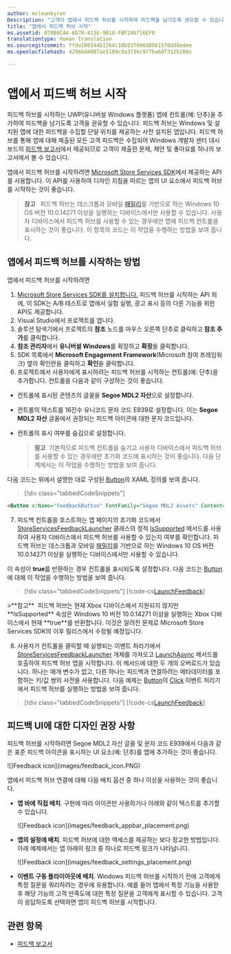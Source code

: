 ```yaml
---
author: mcleanbyron
Description: "고객이 앱에서 피드백 허브를 시작하여 피드백을 남기도록 권유할 수 있습니다."
title: "앱에서 피드백 허브 시작"
ms.assetid: 070B9CA4-6D70-4116-9B18-FBF246716EF0
translationtype: Human Translation
ms.sourcegitcommit: ffda100344b1264c18b93f096d8061570dd8edee
ms.openlocfilehash: 4296bd4007ae5109c9a3736c977ba68f312b208c

---
```


# <a name="launch-feedback-hub-from-your-app"></a>앱에서 피드백 허브 시작

피드백 허브를 시작하는 UWP(유니버설 Windows 플랫폼) 앱에 컨트롤(예: 단추)을 추가하여 피드백을 남기도록 고객을 권유할 수 있습니다. 피드백 허브는 Windows 및 설치된 앱에 대한 피드백을 수집할 단일 위치를 제공하는 사전 설치된 앱입니다. 피드백 허브를 통해 앱에 대해 제출된 모든 고객 피드백은 수집되어 Windows 개발자 센터 대시보드의 [피드백 보고서](../publish/feedback-report.md)에서 제공되므로 고객이 제출한 문제, 제안 및 좋아요를 하나의 보고서에서 볼 수 있습니다.

앱에서 피드백 허브를 시작하려면 [Microsoft Store Services SDK](http://aka.ms/store-em-sdk)에서 제공하는 API를 사용합니다. 이 API를 사용하여 디자인 지침을 따르는 앱의 UI 요소에서 피드백 허브를 시작하는 것이 좋습니다.

>**참고**   피드백 허브는 데스크톱과 모바일 [ 패밀리](https://msdn.microsoft.com/windows/uwp/get-started/universal-application-platform-guide#device-families)를 기반으로 하는 Windows 10 OS 버전 10.0.14271 이상을 실행하는 디바이스에서만 사용할 수 있습니다. 사용자 디바이스에서 피드백 허브를 사용할 수 있는 경우에만 앱에 피드백 컨트롤을 표시하는 것이 좋습니다. 이 항목의 코드는 이 작업을 수행하는 방법을 보여 줍니다.

## <a name="how-to-launch-feedback-hub-from-your-app"></a>앱에서 피드백 허브를 시작하는 방법

앱에서 피드백 허브를 시작하려면

1. [Microsoft Store Services SDK를 설치합니다.](microsoft-store-services-sdk.md#install-the-sdk) 피드백 허브를 시작하는 API 외에, 이 SDK는 A/B 테스트로 앱에서 실험 실행, 광고 표시 등의 다른 기능을 위한 API도 제공합니다.
2. Visual Studio에서 프로젝트를 엽니다.
3. 솔루션 탐색기에서 프로젝트의 **참조** 노드를 마우스 오른쪽 단추로 클릭하고 **참조 추가**를 클릭합니다.
4. **참조 관리자**에서 **유니버설 Windows**를 확장하고 **확장**을 클릭합니다.
5. SDK 목록에서 **Microsoft Engagement Framework**(Microsoft 참여 프레임워크) 옆의 확인란을 클릭하고 **확인**을 클릭합니다.
6. 프로젝트에서 사용자에게 표시하려는 피드백 허브를 시작하는 컨트롤(예: 단추)을 추가합니다. 컨트롤을 다음과 같이 구성하는 것이 좋습니다.
  * 컨트롤에 표시된 콘텐츠의 글꼴을 **Segoe MDL2 자산**으로 설정합니다.
  * 컨트롤의 텍스트를 16진수 유니코드 문자 코드 E939로 설정합니다. 이는 **Segoe MDL2 자산** 글꼴에서 권장되는 피드백 아이콘에 대한 문자 코드입니다.
  * 컨트롤의 표시 여부를 숨김으로 설정합니다.

    > **참고**  기본적으로 피드백 컨트롤을 숨기고 사용자 디바이스에서 피드백 허브를 사용할 수 있는 경우에만 초기화 코드에 표시하는 것이 좋습니다. 다음 단계에서는 이 작업을 수행하는 방법을 보여 줍니다.

  다음 코드는 위에서 설명한 대로 구성된 [Button](https://msdn.microsoft.com/library/windows/apps/windows.ui.xaml.controls.button.aspx)의 XAML 정의를 보여 줍니다.

  > [!div class="tabbedCodeSnippets"]
  ```xml
  <Button x:Name="feedbackButton" FontFamily="Segoe MDL2 Assets" Content="&#xE939;" HorizontalAlignment="Left" Margin="138,352,0,0" VerticalAlignment="Top" Visibility="Collapsed"  Click="feedbackButton_Click"/>
  ```

7. 피드백 컨트롤을 호스트하는 앱 페이지의 초기화 코드에서 [StoreServicesFeedbackLauncher](https://msdn.microsoft.com/library/windows/apps/microsoft.services.store.engagement.storeservicesfeedbacklauncher.aspx) 클래스의 정적 [IsSupported](https://msdn.microsoft.com/library/windows/apps/microsoft.services.store.engagement.storeservicesfeedbacklauncher.issupported.aspx) 메서드를 사용하여 사용자 디바이스에서 피드백 허브를 사용할 수 있는지 여부를 확인합니다. 피드백 허브는 데스크톱과 모바일 [ 패밀리](https://msdn.microsoft.com/windows/uwp/get-started/universal-application-platform-guide#device-families)를 기반으로 하는 Windows 10 OS 버전 10.0.14271 이상을 실행하는 디바이스에서만 사용할 수 있습니다.

  이 속성이 **true**를 반환하는 경우 컨트롤을 표시되도록 설정합니다. 다음 코드는 [Button](https://msdn.microsoft.com/library/windows/apps/windows.ui.xaml.controls.button.aspx)에 대해 이 작업을 수행하는 방법을 보여 줍니다.

  > [!div class="tabbedCodeSnippets"]
  [!code-cs[LaunchFeedback](./code/StoreSDKSamples/cs/FeedbackPage.xaml.cs#ToggleFeedbackVisibility)]

  <span/>
  >**참고**  피드백 허브는 현재 Xbox 디바이스에서 지원되지 않지만 **IsSupported** 속성은 Windows 10 버전 10.0.14271 이상을 실행하는 Xbox 디바이스에서 현재 **true**를 반환합니다. 이것은 알려진 문제로 Microsoft Store Services SDK의 이후 릴리스에서 수정될 예정입니다.  

8. 사용자가 컨트롤을 클릭할 때 실행되는 이벤트 처리기에서 [StoreServicesFeedbackLauncher](https://msdn.microsoft.com/library/windows/apps/microsoft.services.store.engagement.storeservicesfeedbacklauncher.aspx) 개체를 가져오고 [LaunchAsync](https://msdn.microsoft.com/library/windows/apps/microsoft.services.store.engagement.storeservicesfeedbacklauncher.launchasync.aspx) 메서드를 호출하여 피드백 허브 앱을 시작합니다. 이 메서드에 대한 두 개의 오버로드가 있습니다. 하나는 매개 변수가 없고, 다른 하나는 피드백과 연결하려는 메타데이터를 포함하는 키/값 쌍의 사전을 사용합니다. 다음 예제는 [Button](https://msdn.microsoft.com/library/windows/apps/windows.ui.xaml.controls.button.aspx)의 [Click](https://msdn.microsoft.com/library/windows/apps/windows.ui.xaml.controls.primitives.buttonbase.click.aspx) 이벤트 처리기에서 피드백 허브를 실행하는 방법을 보여 줍니다.

  > [!div class="tabbedCodeSnippets"]
  [!code-cs[LaunchFeedback](./code/StoreSDKSamples/cs/FeedbackPage.xaml.cs#FeedbackButtonClick)]

## <a name="design-recommendations-for-your-feedback-ui"></a>피드백 UI에 대한 디자인 권장 사항

피드백 허브를 시작하려면 Segoe MDL2 자산 글꼴 및 문자 코드 E939에서 다음과 같은 표준 피드백 아이콘을 표시하는 UI 요소(예: 단추)를 앱에 추가하는 것이 좋습니다.

![]Feedback icon](images/feedback_icon.PNG)

앱에서 피드백 허브 연결에 대해 다음 배치 옵션 중 하나 이상을 사용하는 것이 좋습니다.
* **앱 바에 직접 배치**. 구현에 따라 아이콘만 사용하거나 아래와 같이 텍스트를 추가할 수 있습니다.

  ![]Feedback icon](images/feedback_appbar_placement.png)

* **앱의 설정에 배치**. 피드백 허브에 대한 액세스를 제공하는 보다 정교한 방법입니다. 아래 예제에서는 앱 아래의 링크 중 하나로 피드백 링크가 나타납니다.

  ![]Feedback icon](images/feedback_settings_placement.png)

* **이벤트 구동 플라이아웃에 배치**. Windows 피드백 허브를 시작하기 전에 고객에게 특정 질문을 쿼리하려는 경우에 유용합니다. 예를 들어 앱에서 특정 기능을 사용한 후 해당 기능의 고객 만족도에 대한 특정 질문을 고객에게 표시할 수 있습니다. 고객이 응답하도록 선택하면 앱이 피드백 허브를 시작합니다.


## <a name="related-topics"></a>관련 항목

* [피드백 보고서](../publish/feedback-report.md)



<!--HONumber=Dec16_HO1-->


